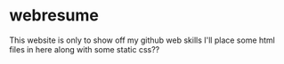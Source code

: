 # webresume
This website is only to show off my github web skills
I'll place some html files in here along with some static css??
